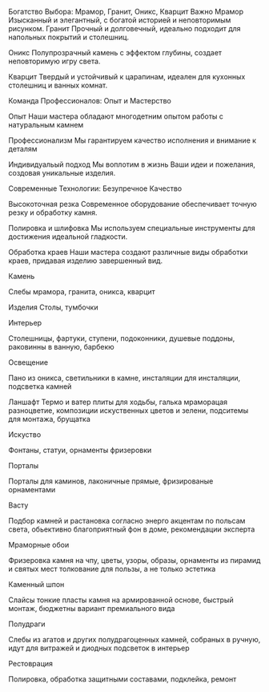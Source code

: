 
Богатство Выбора: Мрамор, Гранит, Оникс, Кварцит Важно
Мрамор
Изысканный и элегантный, с богатой историей и неповторимым рисунком.
Гранит
Прочный и долговечный, идеально подходит для напольных покрытий и столешниц.

Оникс
Полупрозрачный камень с эффектом глубины, создает неповторимую игру света.

Кварцит
Твердый и устойчивый к царапинам, идеален для кухонных столешниц и ванных комнат.

Команда Профессионалов: Опыт и Мастерство

Опыт
Наши мастера обладают многодетним опытом работы с натуральным камнем

Профессионализм
Мы гарантируем качество исполнения и внимание к деталям

Индивидуальый подход
Мы воплотим в жизнь Ваши идеи и пожелания, создовая уникальные изделия.

Современные Технологии: Безупречное Качество

Высокоточная резка
Современное оборудование обеспечивает точную резку и обработку камня.

Полировка и шлифовка
Мы используем специальные инструменты для достижения идеальной гладкости.

Обработка краев
Наши мастера создают различные виды обработки краев, придавая изделию завершенный вид.


Камень

Слебы мрамора, гранита, оникса, кварцит

Изделия
Столы, тумбочки

Интерьер

Столешницы, фартуки, ступени, подоконники, душевые поддоны, раковинны в ванную, барбекю

Освещение

Пано из оникса, светильники в камне, инсталяции для инсталяции, подсветка камней

Ланшафт
Термо и ватер плиты для ходьбы, галька мраморацая разноцветие, композиции искуственных цветов и зелени, подситемы для монтажа, брущатка

Искуство

Фонтаны, статуи, орнаменты фризеровки

Порталы

Порталы для каминов, лаконичные прямые, фризированые орнаментами

Васту

Подбор камней и растановка согласно энерго акцентам по польсам света, обьективно благоприятный фон в доме, рекомендации эксперта

Мраморные обои

Фризеровка камня на чпу, цветы, узоры, образы, орнаменты из пирамид и святых мест толкование для пользы, а не только эстетика

Каменный шпон

Слайсы тонкие пласты камня на армированной основе, быстрый монтаж, бюджетны вариант премиального вида

Полудраги

Слебы из агатов и других полудрагоценных камней, собраных в ручную, идут для витражей и диодных подсветок в интерьер

Рестоврация

Полировка, обработка защитными составами, подклейка, ремонт